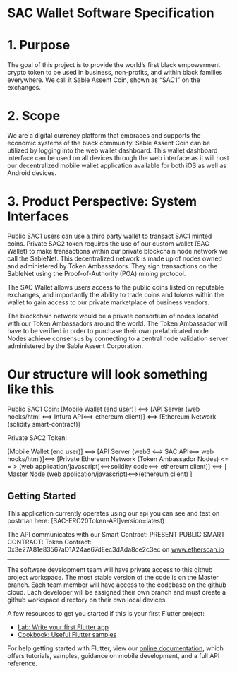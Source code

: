 # SAC Wallet Software Specification

# 1. Purpose

The goal of this project is to provide the world’s first black empowerment crypto token to be used in business, non-profits, and within black families everywhere. We call it Sable Assent Coin, shown as “SAC1” on the exchanges.

# 2. Scope 

We are a digital currency platform that embraces and supports the economic systems of the black community. Sable Assent Coin can be utilized by logging into the web wallet dashboard. This wallet dashboard interface can be used on all devices through the web interface as it will host our decentralized mobile wallet application available for both iOS as well as Android devices.

# 3. Product Perspective: System Interfaces

Public SAC1 users can use a third party wallet to transact SAC1 minted coins. Private SAC2 token requires the use of our custom wallet (SAC Wallet) to make transactions within our private blockchain node network we call the SableNet. This decentralized network is made up of nodes owned and administered by Token Ambassadors. They sign transactions on the SableNet using the Proof-of-Authority (POA) mining protocol.

The SAC Wallet allows users access to the public coins listed on reputable exchanges, and importantly the ability to trade coins and tokens within the wallet to gain access to our private marketplace of business vendors.

The blockchain network would be a private consortium of nodes located with our Token Ambassadors around the world. The Token Ambassador will have to be verified in order to purchase their own prefabricated node. Nodes achieve consensus by connecting to a central node validation server administered by the Sable Assent Corporation. 

# Our structure will look something like this

Public SAC1 Coin:
[Mobile Wallet (end user)] <==> [API Server (web hooks/html <==> Infura API<==> ethereum client)] <==> [Ethereum Network (solidity smart-contract)]

Private SAC2 Token:

[Mobile Wallet (end user)] <==> [API Server (web3 <==> SAC API<==> web hooks/html)]<==> [Private Ethereum Network (Token Ambassador Nodes) <= = > (web application/javascript)<==>solidity code<==> ethereum client)] <==> [ Master Node (web application/javascript)<==>(ethereum client) ]



## Getting Started

This application currently operates using our api you can see and test on postman here: [SAC-ERC20Token-API]version=latest)

The API communicates with our Smart Contract:
PRESENT PUBLIC SMART CONTRACT:
Token Contract: 0x3e27A81e83567aD1A24ae67dEec3dAda8ce2c3ec on www.etherscan.io

-------------------------------------------------------------------------
The software development team will have private access to this github project workspace. The most stable version of the code is on the Master branch. Each team member will have access to the codebase on the github cloud. Each developer will be assigned their own branch and must create a github workspace directory on their own local devices.




A few resources to get you started if this is your first Flutter project:

- [Lab: Write your first Flutter app](https://flutter.dev/docs/get-started/codelab)
- [Cookbook: Useful Flutter samples](https://flutter.dev/docs/cookbook)

For help getting started with Flutter, view our
[online documentation](https://flutter.dev/docs), which offers tutorials,
samples, guidance on mobile development, and a full API reference.
